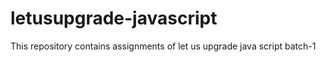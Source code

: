 # letusupgrade-javascript
This repository contains assignments of let us upgrade java script batch-1
